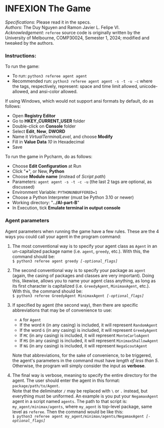 # INFEXION The Game

*Specifications*: Please read it in the specs.<br>
*Authors*: The Duy Nguyen and Ramon Javier L. Felipe VI.
*Acknowledgement*: `referee` source code is originally written by the
University of Melbourne, COMP30024, Semester 1, 2024; modified and tweaked by the authors.

### Instructions:

To run the game:
* To run: `python3 referee agent agent`
* Recommended run: `python3 referee agent agent -s -t -u -c` where the tags, respectively,
  represent: space and time limit allowed, unicode-allowed, and ansi-color allowed.

If using Windows, which would not support ansi formats by default, do as follows:
* Open **Registry Editor**
* Go to **HKEY_CURRENT_USER** folder
* Double-click on **Console** folder
* Select **Edit**, **New**, **DWORD**
* Name it *VirtualTerminalLevel*, and choose **Modify**
* Fill in **Value Data** *10* in Hexadecimal
* Save

To run the game in Pycharm, do as follows:
* Choose **Edit Configuration** at Run
* Click "**+**", or New, **Python**
* Choose **Module name** (instead of *Script path*)
* Parameters: `agent agent -s -t -c -u` (the last 2 tags are optional, as discussed)
* Environment Variable: `PYTHONUNBUFFERED=1`
* Choose a Python Interpreter (must be Python 3.10 or newer)
* Working directory: "**../AI-part-B**"
* In Execution, tick **Emulate terminal in output console**


### Agent parameters
Agent parameters when running the game have a few rules. These are the 4 ways you could call
your agent in the program command:

1. The most conventional way is to specify your agent class as `Agent` in an un-capitalized
   package name (i.e. `agent`, `greedy`, etc.). With this, the command should be:<br>
   `$ python3 referee agent greedy `*``[-optional_flags]``*

2. The second conventional way is to specify your package as `agent` (again, the casing of
   packages and classes are very important). Doing this, likewise, allows you to name your
   agent class anything, as long as its first character is capitalized (i.e. `GreedyAgent`,
   `MinimaxAgent`, etc.). With this, the command should be:<br>
   `$ python3 referee GreedyAgent MinimaxAgent `*`[-optional_flags]`*

3. If specified by agent (the second way), then there are specific abbreviations that may be
   of convenience to use:
   * `A` for `Agent`
   * If the word `R` (in any casing) is included, it will represent `RandomAgent`
   * If the word `G` (in any casing) is included, it will represent `GreedyAgent`
   * If `MC` (in any casing) is included, it will represent `MonteCarloAgent`
   * If `MS` (in any casing) is included, it will represent `MinimaxShallowAgent`
   * If `NG` (in any casing) is included, it will represent `NegaScoutAgent`
   
   Note that abbreviations, for the sake of convenience, to be triggered, the agent's parameters
   in the command must have *length of less than 5*. Otherwise, the program will simply consider
   the input as **verbose**.

4. The final way is verbose, meaning to specify the entire directory for the agent. The user
   should enter the agent in this format: `package/path/to/Agent`.<br>
   Note that the deliminator `/` may be replaced with `\` or `.` instead, but everything must be
   uniformed. An example is you put your `NegamaxAgent` agent in a script named `agents`. The path to
   that script is: `my_agent/minimax/agents`, where `my_agent` is top-level package, same level as
   `referee`. Then the command would be like this:<br>
   `$ python3 referee agent my_agent/minimax/agents/NegamaxAgent `*``[-optional_flags]``*
